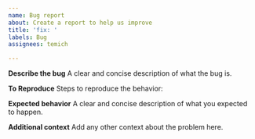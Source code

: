 ```yaml
---
name: Bug report
about: Create a report to help us improve
title: 'fix: '
labels: Bug
assignees: temich

---
```


**Describe the bug**
A clear and concise description of what the bug is.

**To Reproduce**
Steps to reproduce the behavior:

**Expected behavior**
A clear and concise description of what you expected to happen.

**Additional context**
Add any other context about the problem here.
